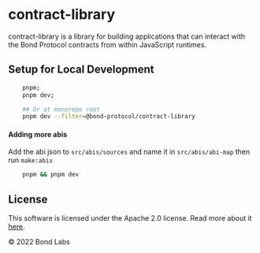 # contract-library

contract-library is a library for building applications that can interact with the Bond Protocol contracts from within JavaScript runtimes.

## Setup for Local Development

```sh
    pnpm;
    pnpm dev;

    ## Or at monorepo root
    pnpm dev --filter=@bond-protocol/contract-library
```

#### Adding more abis

Add the abi json to `src/abis/sources` and name it in `src/abis/abi-map`
then run `make:abis`

```sh
    pnpm && pnpm dev
```

## License

This software is licensed under the Apache 2.0 license. Read more about it [here](./LICENSE).

© 2022 Bond Labs
